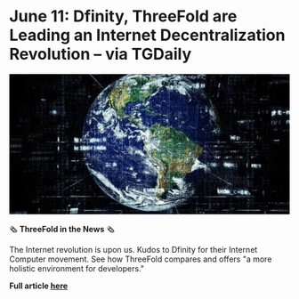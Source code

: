 # June 11: Dfinity, ThreeFold are Leading an Internet Decentralization Revolution – via TGDaily

![](img/tfdfinity0621.png)

🗞 **ThreeFold in the News** 🗞

The Internet revolution is upon us. Kudos to Dfinity for their Internet Computer movement. See how ThreeFold compares and offers "a more holistic environment for developers."

**Full article [here](https://tgdaily.com/web/6-dfinity-threefold-are-leading-an-internet-decentralization-revolution/)**
